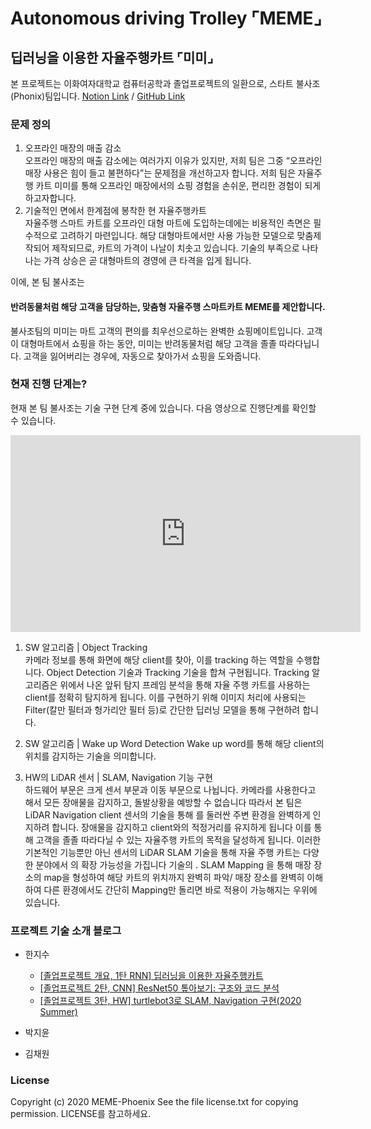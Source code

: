 # Autonomous driving Trolley ⌜MEME⌟
## 딥러닝을 이용한 자율주행카트 ⌜미미⌟
본 프로젝트는 이화여자대학교 컴퓨터공학과 졸업프로젝트의 일환으로, 스타트 불사조(Phonix)팀입니다.
[Notion Link](https://www.notion.so/Autonomous-Driving-Trolley-01fdd602990b4baa9b603d419a1479bb) / 
[GitHub Link](https://github.com/JisuHann/Autonomous-driving-vehicle)

### 문제 정의
1. 오프라인 매장의 매출 감소  
 오프라인 매장의 매출 감소에는 여러가지 이유가 있지만, 저희 팀은 그중 “오프라인 매장 사용은 힘이 들고 불편하다”는 문제점을 개선하고자 합니다. 저희 팀은 자율주행 카트 미미를 통해 오프라인 매장에서의 쇼핑 경험을 손쉬운, 편리한 경험이 되게 하고자합니다.
2. 기술적인 면에서 한계점에 봉착한 현 자율주행카트  
자율주행 스마트 카트를 오프라인 대형 마트에 도입하는데에는 비용적인 측면은 필수적으로 고려하기 마련입니다. 해당 대형마트에서만 사용 가능한 모델으로 맞춤제작되어 제작되므로, 카트의 가격이 나날이 치솟고 있습니다. 기술의 부족으로 나타나는 가격 상승은 곧 대형마트의 경영에 큰 타격을 입게 됩니다.
  
이에, 본 팀 불사조는
#### 반려동물처럼  해당 고객을 담당하는, 맞춤형 자율주행 스마트카트 MEME를 제안합니다.  
불사조팀의 미미는 마트 고객의 편의를 최우선으로하는 완벽한 쇼핑메이트입니다. 고객이 대형마트에서 쇼핑을 하는 동안, 미미는 반려동물처럼 해당 고객을 졸졸 따라다닙니다. 고객을 잃어버리는 경우에, 자동으로 찾아가서 쇼핑을 도와줍니다.

### 현재 진행 단계는?
현재 본 팀 불사조는 기술 구현 단계 중에 있습니다. 다음 영상으로 진행단계를 확인할 수 있습니다.  
<iframe width="560" height="315" src="https://www.youtube.com/embed/EBPJbAxh_2Q" frameborder="0" allow="accelerometer; autoplay; clipboard-write; encrypted-media; gyroscope; picture-in-picture" allowfullscreen></iframe>

1. SW 알고리즘 | Object Tracking  
카메라 정보를 통해 화면에 해당 client를 찾아, 이를 tracking 하는 역할을 수행합니다. Object Detection 기술과 Tracking 기술을 합쳐 구현됩니다. Tracking 알고리즘은  위에서 나온 앞뒤 탐지 프레임 분석을 통해 자율 주행 카트를 사용하는 client를 정확히 탐지하게 됩니다. 이를 구현하기 위해 이미지 처리에 사용되는 Filter(칼만 필터과 헝가리안 필터 등)로 간단한 딥러닝 모델을 통해 구현하려 합니다.  

2. SW 알고리즘 | Wake up Word Detection
Wake up word를 통해 해당 client의 위치를 감지하는 기술을 의미합니다.

3. HW의 LiDAR 센서 | SLAM, Navigation 기능 구현  
하드웨어 부문은 크게 센서 부문과 이동 부문으로 나뉩니다.
 카메라를 사용한다고 해서 모든 장애물을 감지하고,  돌발상황을 예방할 수 없습니다 따라서 본 팀은 LiDAR Navigation client 센서의 기술을 통해 를 둘러싼 주변 환경을 완벽하게 인지하려 합니다. 장애물을 감지하고 client와의 적정거리를 유지하게 됩니다 이를 통해 고객을 졸졸 따라다닐 수 있는 자율주행 카트의 목적을 달성하게 됩니다.
이러한 기본적인 기능뿐만 아닌 센서의 LiDAR SLAM 기술을 통해 자율 주행 카트는 다양한 분야에서 의 확장 가능성을 가집니다 기술의 . SLAM Mapping 을 통해 매장 장소의 map을 형성하여 해당 카트의 위치까지 완벽히 파악/ 매장 장소를 완벽히 이해하여 다른 환경에서도 간단히 Mapping만 돌리면 바로 적용이 가능해지는 우위에 있습니다.

### 프로젝트 기술 소개 블로그  
- 한지수
    * [[졸업프로젝트 개요, 1탄 RNN] 딥러닝을 이용한 자율주행카트](https://jisuhan.tistory.com/entry/졸업프로젝트딥러닝을-이용한-자율주행카트)
    * [[졸업프로젝트 2탄, CNN] ResNet50 톺아보기: 구조와 코드 분석](https://jisuhan.tistory.com/entry/CNN-ResNet50-톺아보기-구조와-코드-분석)
    * [[졸업프로젝트 3탄, HW] turtlebot3로 SLAM, Navigation 구현(2020 Summer)](https://jisuhan.tistory.com/entry/turtlebot3로-SLAM-Navigation-구현하기)  

- 박지윤  
- 김채원  
  

### License
Copyright (c) 2020 MEME-Phoenix
See the file license.txt for copying permission. LICENSE를 참고하세요.
